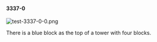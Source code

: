 #### 3337-0
![test-3337-0-0.png](https://github.com/lil-lab/nlvr/raw/master/nlvr/test/images/5/test-3337-0-0.png "test-3337-0-0.png")

There is a blue block as the top of a tower with four blocks.